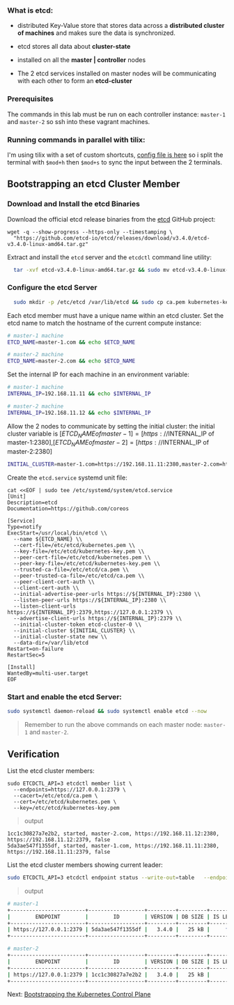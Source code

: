 ### What is etcd:

* distributed Key-Value store that stores data across a **distributed cluster of machines** and makes sure the data is synchronized.

* etcd stores all data about **cluster-state**

* installed on all the **master | controller** nodes

* The 2 etcd services installed on master nodes will be communicating with each other to form an **etcd-cluster**

### Prerequisites

The commands in this lab must be run on each controller instance: `master-1` and `master-2` so ssh into these vagrant machines.

### Running commands in parallel with tilix:

I'm using tilix with a set of custom shortcuts, [config file is here](https://gist.github.com/theJaxon/592c33892c52e0e096f73b4e88119d9f) so i split the terminal with `$mod+h` then `$mod+s` to sync the input between the 2 terminals.

## Bootstrapping an etcd Cluster Member

### Download and Install the etcd Binaries

Download the official etcd release binaries from the [etcd](https://github.com/etcd-io/etcd) GitHub project:

```
wget -q --show-progress --https-only --timestamping \
  "https://github.com/etcd-io/etcd/releases/download/v3.4.0/etcd-v3.4.0-linux-amd64.tar.gz"
```

Extract and install the `etcd` server and the `etcdctl` command line utility:

```bash
  tar -xvf etcd-v3.4.0-linux-amd64.tar.gz && sudo mv etcd-v3.4.0-linux-amd64/etcd* /usr/local/bin/
```

### Configure the etcd Server

```bash
  sudo mkdir -p /etc/etcd /var/lib/etcd && sudo cp ca.pem kubernetes-key.pem kubernetes.pem /etc/etcd/
```

Each etcd member must have a unique name within an etcd cluster. Set the etcd name to match the hostname of the current compute instance:

```bash
# master-1 machine
ETCD_NAME=master-1.com && echo $ETCD_NAME

# master-2 machine
ETCD_NAME=master-2.com && echo $ETCD_NAME
```

Set the internal IP for each machine in an environment variable:
```bash
# master-1 machine
INTERNAL_IP=192.168.11.11 && echo $INTERNAL_IP

# master-2 machine
INTERNAL_IP=192.168.11.12 && echo $INTERNAL_IP
```

Allow the 2 nodes to communicate by setting the initial cluster:
the initial cluster variable is [$ETCD_NAME of master-1]=[https://$INTERNAL_IP of master-1:2380],[$ETCD_NAME of master-2]=[https://$INTERNAL_IP of master-2:2380]

```bash
INITIAL_CLUSTER=master-1.com=https://192.168.11.11:2380,master-2.com=https://192.168.11.12:2380 && echo $INITIAL_CLUSTER
```

Create the `etcd.service` systemd unit file:

```
cat <<EOF | sudo tee /etc/systemd/system/etcd.service
[Unit]
Description=etcd
Documentation=https://github.com/coreos

[Service]
Type=notify
ExecStart=/usr/local/bin/etcd \\
  --name ${ETCD_NAME} \\
  --cert-file=/etc/etcd/kubernetes.pem \\
  --key-file=/etc/etcd/kubernetes-key.pem \\
  --peer-cert-file=/etc/etcd/kubernetes.pem \\
  --peer-key-file=/etc/etcd/kubernetes-key.pem \\
  --trusted-ca-file=/etc/etcd/ca.pem \\
  --peer-trusted-ca-file=/etc/etcd/ca.pem \\
  --peer-client-cert-auth \\
  --client-cert-auth \\
  --initial-advertise-peer-urls https://${INTERNAL_IP}:2380 \\
  --listen-peer-urls https://${INTERNAL_IP}:2380 \\
  --listen-client-urls https://${INTERNAL_IP}:2379,https://127.0.0.1:2379 \\
  --advertise-client-urls https://${INTERNAL_IP}:2379 \\
  --initial-cluster-token etcd-cluster-0 \\
  --initial-cluster ${INITIAL_CLUSTER} \\
  --initial-cluster-state new \\
  --data-dir=/var/lib/etcd
Restart=on-failure
RestartSec=5

[Install]
WantedBy=multi-user.target
EOF
```

### Start and enable the etcd Server:

```bash
sudo systemctl daemon-reload && sudo systemctl enable etcd --now

```

> Remember to run the above commands on each master node: `master-1` and `master-2`.

## Verification

List the etcd cluster members:

```
sudo ETCDCTL_API=3 etcdctl member list \
  --endpoints=https://127.0.0.1:2379 \
  --cacert=/etc/etcd/ca.pem \
  --cert=/etc/etcd/kubernetes.pem \
  --key=/etc/etcd/kubernetes-key.pem
```

> output

```
1cc1c30827a7e2b2, started, master-2.com, https://192.168.11.12:2380, https://192.168.11.12:2379, false
5da3ae547f1355df, started, master-1.com, https://192.168.11.11:2380, https://192.168.11.11:2379, false

```

List the etcd cluster members showing current leader:
```bash
sudo ETCDCTL_API=3 etcdctl endpoint status --write-out=table   --endpoints=https://127.0.0.1:2379   --cacert=/etc/etcd/ca.pem   --cert=/etc/etcd/kubernetes.pem   --key=/etc/etcd/kubernetes-key.pem
```

> output

```bash
# master-1
+------------------------+------------------+---------+---------+-----------+------------+-----------+------------+--------------------+--------+
|        ENDPOINT        |        ID        | VERSION | DB SIZE | IS LEADER | IS LEARNER | RAFT TERM | RAFT INDEX | RAFT APPLIED INDEX | ERRORS |
+------------------------+------------------+---------+---------+-----------+------------+-----------+------------+--------------------+--------+
| https://127.0.0.1:2379 | 5da3ae547f1355df |   3.4.0 |   25 kB |     false |      false |         2 |          6 |                  6 |        |
+------------------------+------------------+---------+---------+-----------+------------+-----------+------------+--------------------+--------+

# master-2
+------------------------+------------------+---------+---------+-----------+------------+-----------+------------+--------------------+--------+
|        ENDPOINT        |        ID        | VERSION | DB SIZE | IS LEADER | IS LEARNER | RAFT TERM | RAFT INDEX | RAFT APPLIED INDEX | ERRORS |
+------------------------+------------------+---------+---------+-----------+------------+-----------+------------+--------------------+--------+
| https://127.0.0.1:2379 | 1cc1c30827a7e2b2 |   3.4.0 |   25 kB |      true |      false |         2 |          6 |                  6 |        |
+------------------------+------------------+---------+---------+-----------+------------+-----------+------------+--------------------+--------+

```

Next: [Bootstrapping the Kubernetes Control Plane](08-bootstrapping-kubernetes-controllers.md)
